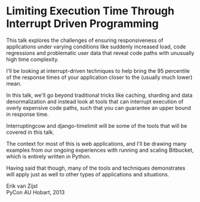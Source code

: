 Limiting Execution Time Through Interrupt Driven Programming
============================================================

This talk explores the challenges of ensuring responsiveness of applications
under varying conditions like suddenly increased load, code regressions and
problematic user data that reveal code paths with unusually high time
complexity.

I'll be looking at interrupt-driven techniques to help bring the 95 percentile
of the response times of your application closer to the (usually much lower)
mean.

In this talk, we'll go beyond traditional tricks like caching, sharding and
data denormalization and instead look at tools that can interrupt execution of
overly expensive code paths, such that you can guarantee an upper bound in
response time.

Interruptingcow and django-timelimit will be some of the tools that will be
covered in this talk.

The context for most of this is web applications, and I'll be drawing many
examples from our ongoing experiences with running and scaling Bitbucket,
which is entirely written in Python.

Having said that though, many of the tools and techniques demonstrates will
apply just as well to other types of applications and situations.

Erik van Zijst  
PyCon AU Hobart, 2013

